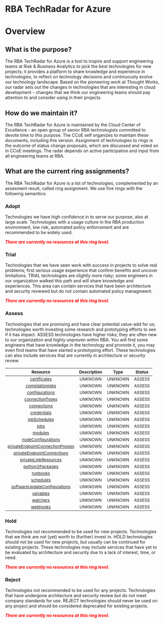 
RBA TechRadar for Azure
=======================

# Overview

## What is the purpose?


The RBA TechRadar for Azure is a tool to inspire and support engineering teams at Risk & Business Analytics to pick the best technologies for new projects; it provides a platform to share knowledge and experience in technologies, to reflect on technology decisions and continuously evolve our technology landscape.  Based on the pioneering work at Thought Works, our radar sets out the changes in technologies that are interesting in cloud development - changes that we think our engineering teams should pay attention to and consider using in their projects.
## How do we maintain it?


The RBA TechRadar for Azure is maintained by the Cloud Center of Excellence - an open group of senior RBA technologists committed to devote time to this purpose.  The CCoE self organizes to maintain these documents, including this version.  Assignment of technologies to rings is the outcome of status change proposals, which are discussed and voted on in CCoE meetings.  The radar depends on active participation and input from all engineering teams at RBA.
## What are the current ring assignments?


The RBA TechRadar for Azure is a list of technologies, complemented by an assesment result, called ring assignment.  We use five rings with the following semantics:
### Adopt


Technologies we have high confidence in to serve our purpose, also at large scale.  Technologies with a usage culture in the RBA production environment, low risk, automated policy enforcement and are recommended to be widely used.  
  
***<font color="red"> There are currently no resources at this ring level. </font>***
### Trial


Technologies that we have seen work with success in projects to solve real problems;  first serious usage experience that confirm benefits and uncover limitations.  TRIAL technologies are slightly more risky; some engineers in our organization walked this path and will share knowledge and experiences.  This area can contain services that have been architecture and security reviewed but do not contain automated policy managmeent.  
  
***<font color="red"> There are currently no resources at this ring level. </font>***
### Assess


Technologies that are promising and have clear potential value-add for us; technologies worth investing some research and prototyping efforts to see if it has impact.  ASSESS technologies have higher risks;  they are often new to our organization and highly unproven within RBA.  You will find some engineers that have knowledge in the technology and promote it, you may even find teams that have started a prototyping effort.  These technologies can also include services that are currently in architecture or security review.  

|<sub>Resource</sub>|<sub>Description</sub>|<sub>Type</sub>|<sub>Status</sub>|
| :---: | :---: | :---: | :---: |
|<sub>[certificates](https://github.com/openrba/python-azure-techradar/tree/master/Microsoft.DBforMariaDB/automationAccounts/certificates)</sub>|<sub>UNKNOWN</sub>|<sub>UNKNOWN</sub>|<sub>ASSESS</sub>|
|<sub>[compilationjobs](https://github.com/openrba/python-azure-techradar/tree/master/Microsoft.DBforMariaDB/automationAccounts/compilationjobs)</sub>|<sub>UNKNOWN</sub>|<sub>UNKNOWN</sub>|<sub>ASSESS</sub>|
|<sub>[configurations](https://github.com/openrba/python-azure-techradar/tree/master/Microsoft.DBforMariaDB/automationAccounts/configurations)</sub>|<sub>UNKNOWN</sub>|<sub>UNKNOWN</sub>|<sub>ASSESS</sub>|
|<sub>[connectionTypes](https://github.com/openrba/python-azure-techradar/tree/master/Microsoft.DBforMariaDB/automationAccounts/connectionTypes)</sub>|<sub>UNKNOWN</sub>|<sub>UNKNOWN</sub>|<sub>ASSESS</sub>|
|<sub>[connections](https://github.com/openrba/python-azure-techradar/tree/master/Microsoft.DBforMariaDB/automationAccounts/connections)</sub>|<sub>UNKNOWN</sub>|<sub>UNKNOWN</sub>|<sub>ASSESS</sub>|
|<sub>[credentials](https://github.com/openrba/python-azure-techradar/tree/master/Microsoft.DBforMariaDB/automationAccounts/credentials)</sub>|<sub>UNKNOWN</sub>|<sub>UNKNOWN</sub>|<sub>ASSESS</sub>|
|<sub>[jobSchedules](https://github.com/openrba/python-azure-techradar/tree/master/Microsoft.DBforMariaDB/automationAccounts/jobSchedules)</sub>|<sub>UNKNOWN</sub>|<sub>UNKNOWN</sub>|<sub>ASSESS</sub>|
|<sub>[jobs](https://github.com/openrba/python-azure-techradar/tree/master/Microsoft.DBforMariaDB/automationAccounts/jobs)</sub>|<sub>UNKNOWN</sub>|<sub>UNKNOWN</sub>|<sub>ASSESS</sub>|
|<sub>[modules](https://github.com/openrba/python-azure-techradar/tree/master/Microsoft.DBforMariaDB/automationAccounts/modules)</sub>|<sub>UNKNOWN</sub>|<sub>UNKNOWN</sub>|<sub>ASSESS</sub>|
|<sub>[nodeConfigurations](https://github.com/openrba/python-azure-techradar/tree/master/Microsoft.DBforMariaDB/automationAccounts/nodeConfigurations)</sub>|<sub>UNKNOWN</sub>|<sub>UNKNOWN</sub>|<sub>ASSESS</sub>|
|<sub>[privateEndpointConnectionProxies](https://github.com/openrba/python-azure-techradar/tree/master/Microsoft.DBforMariaDB/automationAccounts/privateEndpointConnectionProxies)</sub>|<sub>UNKNOWN</sub>|<sub>UNKNOWN</sub>|<sub>ASSESS</sub>|
|<sub>[privateEndpointConnections](https://github.com/openrba/python-azure-techradar/tree/master/Microsoft.DBforMariaDB/automationAccounts/privateEndpointConnections)</sub>|<sub>UNKNOWN</sub>|<sub>UNKNOWN</sub>|<sub>ASSESS</sub>|
|<sub>[privateLinkResources](https://github.com/openrba/python-azure-techradar/tree/master/Microsoft.DBforMariaDB/automationAccounts/privateLinkResources)</sub>|<sub>UNKNOWN</sub>|<sub>UNKNOWN</sub>|<sub>ASSESS</sub>|
|<sub>[python2Packages](https://github.com/openrba/python-azure-techradar/tree/master/Microsoft.DBforMariaDB/automationAccounts/python2Packages)</sub>|<sub>UNKNOWN</sub>|<sub>UNKNOWN</sub>|<sub>ASSESS</sub>|
|<sub>[runbooks](https://github.com/openrba/python-azure-techradar/tree/master/Microsoft.DBforMariaDB/automationAccounts/runbooks)</sub>|<sub>UNKNOWN</sub>|<sub>UNKNOWN</sub>|<sub>ASSESS</sub>|
|<sub>[schedules](https://github.com/openrba/python-azure-techradar/tree/master/Microsoft.DBforMariaDB/automationAccounts/schedules)</sub>|<sub>UNKNOWN</sub>|<sub>UNKNOWN</sub>|<sub>ASSESS</sub>|
|<sub>[softwareUpdateConfigurations](https://github.com/openrba/python-azure-techradar/tree/master/Microsoft.DBforMariaDB/automationAccounts/softwareUpdateConfigurations)</sub>|<sub>UNKNOWN</sub>|<sub>UNKNOWN</sub>|<sub>ASSESS</sub>|
|<sub>[variables](https://github.com/openrba/python-azure-techradar/tree/master/Microsoft.DBforMariaDB/automationAccounts/variables)</sub>|<sub>UNKNOWN</sub>|<sub>UNKNOWN</sub>|<sub>ASSESS</sub>|
|<sub>[watchers](https://github.com/openrba/python-azure-techradar/tree/master/Microsoft.DBforMariaDB/automationAccounts/watchers)</sub>|<sub>UNKNOWN</sub>|<sub>UNKNOWN</sub>|<sub>ASSESS</sub>|
|<sub>[webhooks](https://github.com/openrba/python-azure-techradar/tree/master/Microsoft.DBforMariaDB/automationAccounts/webhooks)</sub>|<sub>UNKNOWN</sub>|<sub>UNKNOWN</sub>|<sub>ASSESS</sub>|

### Hold


Technologies not recommended to be used for new projects. Technologies that we think are not (yet) worth to (further) invest in.  HOLD technologies should not be used for new projects, but usually can be continued for existing projects.  These technologies may include services that have yet to be evaluated by architecture and security due to a lack of interest, time, or need.  
  
***<font color="red"> There are currently no resources at this ring level. </font>***
### Reject


Technologies not recommended to be used for any projects. Technologies that have undergone architecture and security review but do not meet company standards for use.  REJECT technologies should never be used on any project and should be considered deprecated for existing projects.  
  
***<font color="red"> There are currently no resources at this ring level. </font>***